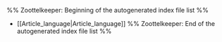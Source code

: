 %% Zoottelkeeper: Beginning of the autogenerated index file list  %%
-  [[Article_language|Article_language]]
%% Zoottelkeeper: End of the autogenerated index file list  %%

